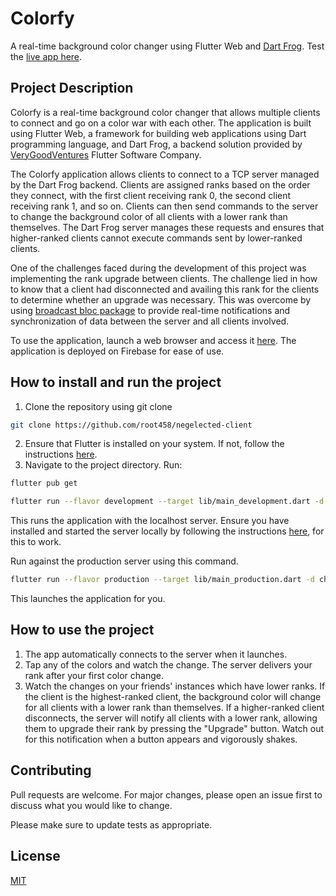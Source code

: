 # Colorfy

A real-time background color changer using Flutter Web and [Dart Frog](https://dartfrog.vgv.dev). Test the [live app here](https://colorfy-web.web.app/#/).

## Project Description

Colorfy is a real-time background color changer that allows multiple clients to connect and go on a color war with each other. The application is built using Flutter Web, a framework for building web applications using Dart programming language, and Dart Frog, a backend solution provided by [VeryGoodVentures](https://verygood.ventures/?utm_source=dartfrog&utm_medium=docs&utm_campaign=df) Flutter Software Company.

The Colorfy application allows clients to connect to a TCP server managed by the Dart Frog backend. Clients are assigned ranks based on the order they connect, with the first client receiving rank 0, the second client receiving rank 1, and so on. Clients can then send commands to the server to change the background color of all clients with a lower rank than themselves. The Dart Frog server manages these requests and ensures that higher-ranked clients cannot execute commands sent by lower-ranked clients.

One of the challenges faced during the development of this project was implementing the rank upgrade between clients. The challenge lied in how to know that a client had disconnected and availing this rank for the clients to determine whether an upgrade was necessary. This was overcome by using [broadcast bloc package](https://pub.dev/packages/broadcast_bloc) to provide real-time notifications and synchronization of data between the server and all clients involved.

To use the application, launch a web browser and access it [here](https://colorfy-web.web.app/#/). The application is deployed on Firebase for ease of use.

## How to install and run the project
1. Clone the repository using git clone 
```bash
git clone https://github.com/root458/negelected-client
```
2. Ensure that Flutter is installed on your system. If not, follow the instructions [here](https://docs.flutter.dev/get-started/install).
3. Navigate to the project directory. Run:
```bash
flutter pub get
```
```bash
flutter run --flavor development --target lib/main_development.dart -d chrome
```
This runs the application with the localhost server. Ensure you have installed and started the server locally by following the instructions [here](https://github.com/root458/ds-server), for this to work.

Run against the production server using this command.
```bash
flutter run --flavor production --target lib/main_production.dart -d chrome
```

This launches the application for you.

## How to use the project
1. The app automatically connects to the server when it launches.
2. Tap any of the colors and watch the change. The server delivers your rank after your first color change.
3. Watch the changes on your friends' instances which have lower ranks.
If the client is the highest-ranked client, the background color will change for all clients with a lower rank than themselves.
If a higher-ranked client disconnects, the server will notify all clients with a lower rank, allowing them to upgrade their rank by pressing the "Upgrade" button. Watch out for this notification when a button appears and vigorously shakes.

## Contributing

Pull requests are welcome. For major changes, please open an issue first
to discuss what you would like to change.

Please make sure to update tests as appropriate.

## License

[MIT](https://choosealicense.com/licenses/mit/)
